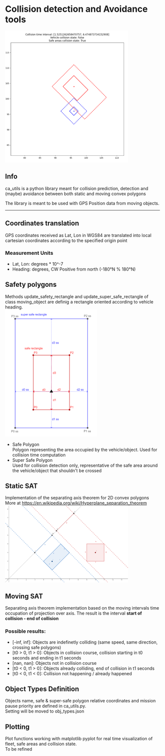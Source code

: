 # **Collision detection and Avoidance tools**
![](collision_resized.png)
## __Info__
ca_utils is a python library meant for collision prediction, detection and (maybe) avoidance between both static and moving convex polygons

The library is meant to be used with GPS Position data from moving objects.

---

## Coordinates translation
GPS coordinates received as Lat, Lon in WGS84 are translated into local cartesian coordinates according to the specified origin point 
### Measurement Units
- Lat, Lon: degrees * 10^-7
- Heading: degrees, CW Positive from north (-180°N % 180°N)


## Safety polygons
Methods update_safety_rectangle and update_super_safe_rectangle of class moving_object are definig a rectangle oriented according to vehicle heading.  
![Safety Polygons](rectangles_resized.png)
- Safe Polygon  
Polygon representing the area occupied by the vehicle/object. Used for collision time computation
- Super Safe Polygon  
Used for collision detection only, representative of the safe area around the vehicle/object that shouldn't be crossed
## Static SAT
Implementation of the separating axis theorem for 2D convex polygons  
More at https://en.wikipedia.org/wiki/Hyperplane_separation_theorem
![Separating axis theorem](SAT_resized.png)
## Moving SAT
Separating axis theorem implementation based on the moving intervals time occupation of projection over axis. 
The result is the interval __start of collision - end of collision__
### Possible results:
- [-inf, inf]: Objects are indefinetly colliding (same speed, same direction, crossing safe polygons)
- [t0 > 0, t1 > 0]: Objects in collision course, collision starting in t0 seconds and ending in t1 seconds
- [nan, nan]: Objects not in collision course
- [t0 < 0, t1 > 0]: Objects already colliding, end of collision in t1 seconds
- [t0 < 0, t1 < 0]: Collision not happening / already happened

## Object Types Definition
Objects name, safe & super-safe polygon relative coordinates and mission pause priority are defined in ca_utils.py.  
Setting will be moved to obj_types.json
## Plotting
Plot functions working with matplotlib pyplot for real time visualization of fleet, safe areas and collision state.  
To be refined
